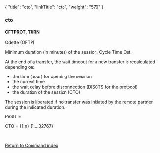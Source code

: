 {
    "title": "cto",
    "linkTitle": "cto",
    "weight": "570"
}<span id="cto"></span>

### cto

#### CFTPROT, TURN

Odette (OFTP)

Minimum duration (in minutes) of the session, Cycle Time Out.

At the end of a transfer, the wait timeout for a new transfer is recalculated
depending on:

-   the time (hour) for opening the session
-   the current time
-   the wait delay before disconnection (DISCTS for
    the protocol)
-   the duration of the session (CTO)

The session is liberated if no transfer was initiated by the remote
partner during the indicated duration.

PeSIT E

CTO  =  {1|n} {1….32767}

 

[Return to Command index](../../)
